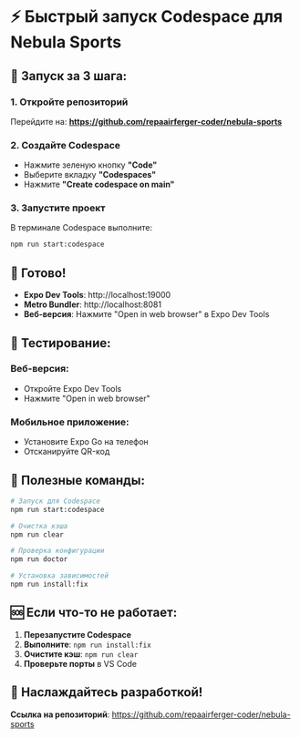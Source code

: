 # ⚡ Быстрый запуск Codespace для Nebula Sports

## 🚀 Запуск за 3 шага:

### 1. Откройте репозиторий
Перейдите на: **https://github.com/repaairferger-coder/nebula-sports**

### 2. Создайте Codespace
- Нажмите зеленую кнопку **"Code"**
- Выберите вкладку **"Codespaces"**
- Нажмите **"Create codespace on main"**

### 3. Запустите проект
В терминале Codespace выполните:
```bash
npm run start:codespace
```

## 🎯 Готово! 

- **Expo Dev Tools**: http://localhost:19000
- **Metro Bundler**: http://localhost:8081
- **Веб-версия**: Нажмите "Open in web browser" в Expo Dev Tools

## 📱 Тестирование:

### Веб-версия:
- Откройте Expo Dev Tools
- Нажмите "Open in web browser"

### Мобильное приложение:
- Установите Expo Go на телефон
- Отсканируйте QR-код

## 🔧 Полезные команды:

```bash
# Запуск для Codespace
npm run start:codespace

# Очистка кэша
npm run clear

# Проверка конфигурации
npm run doctor

# Установка зависимостей
npm run install:fix
```

## 🆘 Если что-то не работает:

1. **Перезапустите Codespace**
2. **Выполните**: `npm run install:fix`
3. **Очистите кэш**: `npm run clear`
4. **Проверьте порты** в VS Code

## 🎉 Наслаждайтесь разработкой!

**Ссылка на репозиторий**: https://github.com/repaairferger-coder/nebula-sports
